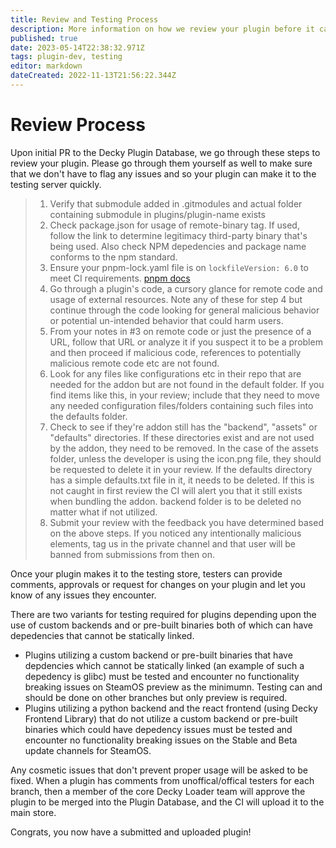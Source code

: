 ```yaml
---
title: Review and Testing Process
description: More information on how we review your plugin before it can make it to users.
published: true
date: 2023-05-14T22:38:32.971Z
tags: plugin-dev, testing
editor: markdown
dateCreated: 2022-11-13T21:56:22.344Z
---
```


# Review Process

Upon initial PR to the Decky Plugin Database, we go through these steps to review your plugin.
Please go through them yourself as well to make sure that we don't have to flag any issues and so your plugin can make it to the testing server quickly.


> 1. Verify that submodule added in .gitmodules and actual folder containing submodule in plugins/plugin-name exists
> 2. Check package.json for usage of remote-binary tag. If used, follow the link to determine legitimacy third-party binary that's being used. Also check NPM depedencies and package name conforms to the npm standard.
> 3. Ensure your pnpm-lock.yaml file is on `lockfileVersion: 6.0` to meet CI requirements. [pnpm docs](https://pnpm.io/)
> 4. Go through a plugin's code, a cursory glance for remote code and usage of external resources. Note any of these for step 4 but continue through the code looking for general malicious behavior or potential un-intended behavior that could harm users.
> 5. From your notes in #3 on remote code or just the presence of a URL, follow that URL or analyze it if you suspect it to be a problem and then proceed if malicious code, references to potentially malicious remote code etc are not found.
> 6. Look for any files like configurations etc in their repo that are needed for the addon but are not found in the default folder. If you find items like this, in your review; include that they need to move any needed configuration files/folders containing such files into the defaults folder.
> 7. Check to see if they're addon still has the "backend", "assets" or "defaults" directories. If these directories exist and are not used by the addon, they need to be removed. In the case of the assets folder, unless the developer is using the icon.png file, they should be requested to delete it in your review. If the defaults directory has a simple defaults.txt file in it, it needs to be deleted. If this is not caught in first review the CI will alert you that it still exists when bundling the addon. backend folder is to be deleted no matter what if not utilized.
> 8. Submit your review with the feedback you have determined based on the above steps. If you noticed any intentionally malicious elements, tag us in the private channel and that user will be banned from submissions from then on.

Once your plugin makes it to the testing store, testers can provide comments, approvals or request for changes on your plugin and let you know of any issues they encounter.

There are two variants for testing required for plugins depending upon the use of custom backends and or pre-built binaries both of which can have depedencies that cannot be statically linked.

* Plugins utilizing a custom backend or pre-built binaries that have depdencies which cannot be statically linked (an example of such a depedency is glibc) must be tested and encounter no functionality breaking issues on SteamOS preview as the minimumn. Testing can and should be done on other branches but only preview is required.
* Plugins utilizing a python backend and the react frontend (using Decky Frontend Library) that do not utilize a custom backend or pre-built binaries which could have depedency issues must be tested and encounter no functionality breaking issues on the Stable and Beta update channels for SteamOS.

Any cosmetic issues that don't prevent proper usage will be asked to be fixed. When a plugin has comments from unoffical/offical testers for each branch, then a member of the core Decky Loader team will approve the plugin to be merged into the Plugin Database, and the CI will upload it to the main store.

Congrats, you now have a submitted and uploaded plugin!